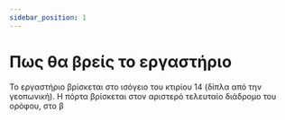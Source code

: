 ```yaml
---
sidebar_position: 1
---
```


# Πως θα βρείς το εργαστήριο
Το εργαστήριο βρίσκεται στο ισόγειο του κτιρίου 14 (δίπλα από την γεοπωνική). Η πόρτα βρίσκεται στον αριστερό τελευταίο διάδρομο του ορόφου, στο β
